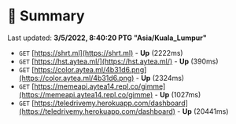 # 📖 Summary
Last updated: **3/5/2022, 8:40:20 PTG "Asia/Kuala_Lumpur"**

- `GET` [https://shrt.ml](https://shrt.ml) - **Up** (2222ms)
- `GET` [https://hst.aytea.ml/](https://hst.aytea.ml/) - **Up** (390ms)
- `GET` [https://color.aytea.ml/4b31d6.png](https://color.aytea.ml/4b31d6.png) - **Up** (2324ms)
- `GET` [https://memeapi.aytea14.repl.co/gimme](https://memeapi.aytea14.repl.co/gimme) - **Up** (1027ms)
- `GET` [https://teledrivemy.herokuapp.com/dashboard](https://teledrivemy.herokuapp.com/dashboard) - **Up** (20441ms)
